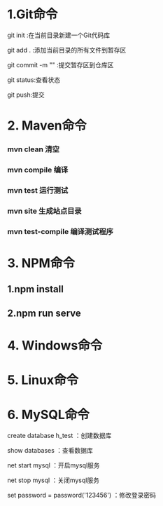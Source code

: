 # 1.Git命令

git init :在当前目录新建一个Git代码库

git add . :添加当前目录的所有文件到暂存区

git commit -m "" :提交暂存区到仓库区

git status:查看状态

git push:提交

# 2. Maven命令

### mvn clean 清空
### mvn compile 编译
### mvn test  运行测试
### mvn site  生成站点目录
### mvn test-compile 编译测试程序

# 3. NPM命令

## 1.npm install

## 2.npm run serve



# 4. Windows命令



# 5. Linux命令



# 6. MySQL命令

create database h_test ：创建数据库

show databases ：查看数据库

net start mysql ：开启mysql服务

net stop  mysql ：关闭mysql服务

set password  = password('123456') ：修改登录密码